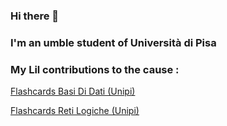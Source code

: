 <!--
**JoiBoy/JoiBoy** is a ✨ _special_ ✨ repository because its `README.md` (this file) appears on your GitHub profile.

Here are some ideas to get you started:

- 🔭 I’m currently working on ...
- 🌱 I’m currently learning ...
- 👯 I’m looking to collaborate on ...
- 🤔 I’m looking for help with ...
- 💬 Ask me about ...
- 📫 How to reach me: ...
- 😄 Pronouns: ...
- ⚡ Fun fact: ...
-->

### Hi there 👋
### I'm an umble student of Università di Pisa
### My Lil contributions to the cause : 
  [Flashcards Basi Di Dati (Unipi)](https://app.studysmarter.de/studysets/9009615?ref=ZyVjr0usps1CHlFRGd5rScNazLBZ0pCM)
  
  [Flashcards Reti Logiche (Unipi)](https://app.studysmarter.de/studysets/7907219?ref=ZyVjr0usps1CHlFRGd5rScNazLBZ0pCM)
